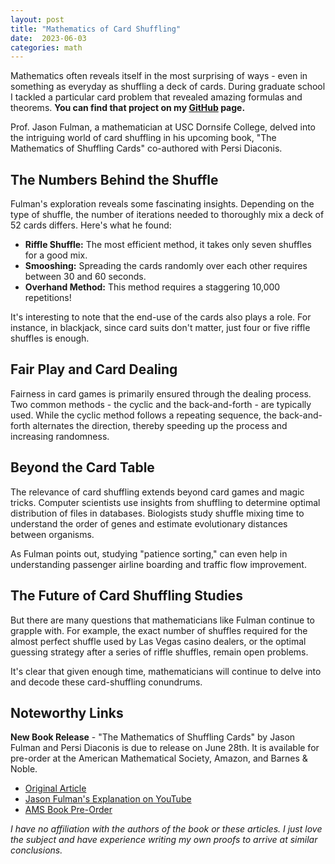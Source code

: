 ```yaml
---
layout: post
title: "Mathematics of Card Shuffling"
date:  2023-06-03
categories: math
---
```


Mathematics often reveals itself in the most surprising of ways - even in something as everyday as shuffling a deck of cards. During graduate school I tackled a particular card problem that revealed amazing formulas and theorems. **You can find that project on my [GitHub](https://github.com/jon-bown/dalmuti) page.**

Prof. Jason Fulman, a mathematician at USC Dornsife College, delved into the intriguing world of card shuffling in his upcoming book, "The Mathematics of Shuffling Cards" co-authored with Persi Diaconis. 

## The Numbers Behind the Shuffle

Fulman's exploration reveals some fascinating insights. Depending on the type of shuffle, the number of iterations needed to thoroughly mix a deck of 52 cards differs. Here's what he found:
- **Riffle Shuffle:** The most efficient method, it takes only seven shuffles for a good mix.
- **Smooshing:** Spreading the cards randomly over each other requires between 30 and 60 seconds.
- **Overhand Method:** This method requires a staggering 10,000 repetitions!

It's interesting to note that the end-use of the cards also plays a role. For instance, in blackjack, since card suits don't matter, just four or five riffle shuffles is enough.

## Fair Play and Card Dealing

Fairness in card games is primarily ensured through the dealing process. Two common methods - the cyclic and the back-and-forth - are typically used. While the cyclic method follows a repeating sequence, the back-and-forth alternates the direction, thereby speeding up the process and increasing randomness.

## Beyond the Card Table

The relevance of card shuffling extends beyond card games and magic tricks. Computer scientists use insights from shuffling to determine optimal distribution of files in databases. Biologists study shuffle mixing time to understand the order of genes and estimate evolutionary distances between organisms. 

As Fulman points out, studying "patience sorting," can even help in understanding passenger airline boarding and traffic flow improvement.

## The Future of Card Shuffling Studies

But there are many questions that mathematicians like Fulman continue to grapple with. For example, the exact number of shuffles required for the almost perfect shuffle used by Las Vegas casino dealers, or the optimal guessing strategy after a series of riffle shuffles, remain open problems.

It's clear that given enough time, mathematicians will continue to delve into and decode these card-shuffling conundrums.

## Noteworthy Links

**New Book Release** - "The Mathematics of Shuffling Cards" by Jason Fulman and Persi Diaconis is due to release on June 28th. It is available for pre-order at the American Mathematical Society, Amazon, and Barnes & Noble.

- [Original Article](https://phys.org/news/2023-04-expert-reveals-fascinating-link-math.html)
- [Jason Fulman's Explanation on YouTube](https://www.youtube.com/watch?v=ySRX1_B6qlA&t=4s)
- [AMS Book Pre-Order](https://bookstore.ams.org/view?ProductCode=MBK/146)

*I have no affiliation with the authors of the book or these articles. I just love the subject and have experience writing my own proofs to arrive at similar conclusions.*
